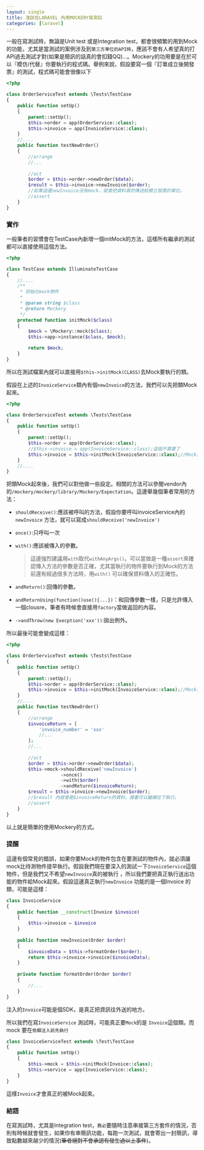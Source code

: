 ```yaml
---
layout: single
title: 淺談在LARAVEL 內用MOCKERY寫測試
categories: [laravel]
---
```


一般在寫測試時，無論是Unit test 或是Integration test，都會很頻繁的用到Mock的功能，尤其是當測試的案例涉及到`第三方單位的API時`，應該不會有人希望真的打API過去測試才對(如果是簡訊的話真的會扣錢QQ)...。Mockery的功用要是在於可以『模仿/代替』你要執行的程式碼。舉例來說，假設要寫一個『訂單成立後開發票』的測試，程式碼可能會很像以下

```php
<?php

class OrderServiceTest extends \Tests\TestCase
{
    public function setUp()
    {
        parent::setUp();
        $this->order = app(OrderService::class);
        $this->invoice = app(InvoiceService::class);
    }
	//....
    public function testNewOrder()
    {
        //arrange
        //...
            
        //act
        $order = $this->order->newOrder($data);
        $result = $this->invoice->newInvoice($order);
        //如果這邊newInvoice沒有mock，就會把資料真的傳送給開立發票的單位。
        //assert
    }
}
```

### 實作

一般筆者的習慣會在TestCase內新增一個initMock的方法，這樣所有繼承的測試都可以直接使用這個方法。

```php
<?php

class TestCase extends IlluminateTestCase
{
	//....
    /**
     * 初始化mock物件
     *
     * @param string $class
     * @return Mockery
     */
    protected function initMock($class)
    {
        $mock = \Mockery::mock($class);
        $this->app->instance($class, $mock);

        return $mock;
    }
}
```

所以在測試檔案內就可以直接用`$this->initMock(CLASS)`去Mock要執行的類。

假設在上述的`InvoiceService`類內有個`newInvoice`的方法，我們可以先把類Mock起來。

```php
<?php

class OrderServiceTest extends \Tests\TestCase
{
    public function setUp()
    {
        parent::setUp();
        $this->order = app(OrderService::class);
        //$this->invoice = app(InvoiceService::class);這個不需要了
        $this->invoice = $this->initMock(InvoiceService::class);//Mock要往外送的類
    }
	//....
}
```

把類Mock起來後，我們可以對他做一些設定。相關的方法可以參閱vendor內的`/mockery/mockery/library/Mockery/Expectation`。這邊舉幾個筆者常用的方法：

- `shouldReceive()`:應該被呼叫的方法，假設你要呼叫InvoiceService內的`newInvoice` 方法，就可以寫成`shouldReceive('newInvoice')`

- `once()`:只呼叫一次

- `with()`:應該被傳入的參數。

  > 這邊強烈建議用`with`取代`withAnyArgs()`。可以當做是一種`assert`來確認傳入方法的參數是否正確，尤其當執行的物件要執行到Mock的方法前還有經過很多方法時，用`with()` 可以確保資料傳入的正確性。

- `andReturn()`:回傳的參數。

- `andReturnUsing(function()use(){...})`：和回傳參數一樣，只是允許傳入一個clousre，筆者有時候會直接用`factory`當做返回的內容。

- `->andThrow(new Execption('xxx'))`:拋出例外。

所以最後可能會變成這樣：

```php
<?php

class OrderServiceTest extends \Tests\TestCase
{
    public function setUp()
    {
        parent::setUp();
        $this->order = app(OrderService::class);
        $this->invoice = $this->initMock(InvoiceService::class);//Mock要往外送的類
    }
	//....
    public function testNewOrder()
    {
        //arrange
        $invoiceReturn = [
            'invoice_number' = 'xxx'
            //...
        ];
        //...
            
        //act
        $order = $this->order->newOrder($data);
        $this->mock->shouldReceive('newInvoice')
            		->once()
            		->with($order)
            		->andReturn($invoiceReturn);
        $result = $this->invoice->newInvoice($order);
        //$result 內就會是$invoiceReturn的資料，接著可以繼續往下執行。
        //assert
    }
}
```

以上就是簡單的使用Mockery的方式。

### 提醒

這邊有個常見的錯誤，如果你要Mock的物件包含在要測試的物件內，就必須讓mock比待測物件提早執行。假設我們現在要深入的測試一下`InvoiceService`這個物件，但是我們又不希望`newInvoice`真的被執行 ，所以我們要把真正執行送出功能的物件給Mock起來。假設這邊真正執行`newInvoice` 功能的是一個Invoice 的類，可能是這樣：

```php
class InvoiceService
{
	public function __construct(Invoice $invoice)
    {
        $this->invoice = $invoice
    }
    
    public function newInvoice(Order $order)
    {
        $invoiceData = $this->formatOrder($order);
        return $this->invoice->invoice($invoiceData);
    }
    
    private function formatOrder(Order $order)
    {
        //...
    }
}
```

注入的`Invoice`可能是個SDK，是真正把資訊往外送的地方。

所以我們在寫`InvoiceService` 測試時，可能真正要`Mock`的是 `Invoice`這個類。而mock 要在`依賴注入前先執行`

```php
class InvoiceServiceTest extends \Test\TestCase
{
    public function setUp()
    {
        $this->mock = $this->initMock(Invoice::class);
        $this->service = app(InvoiceService::class);
    }
}
```

這樣`Invoice`才會真正的被Mock起來。

### 結語

在寫測試時，尤其是Integration test，`務必`要隨時注意串接第三方套件的情況，否則有時候就會發生，如果你有串簡訊功能，每跑一次測試，就會寄出一封簡訊，導致點數越來越少的情況(~~筆者絕對不會承認有發生過以上事件~~)。



